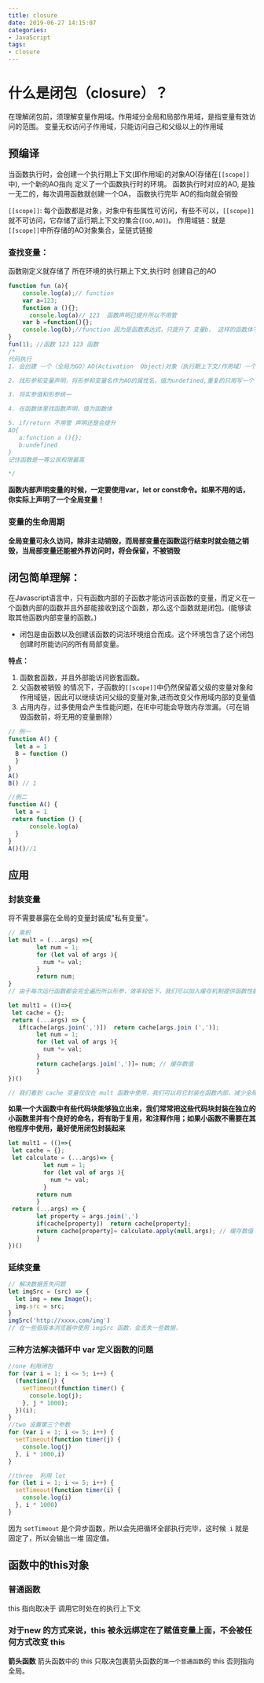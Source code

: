 ```yaml
---
title: closure
date: 2019-06-27 14:15:07
categories:
- JavaScript
tags:
- closure
---
```



# 什么是闭包（closure）？
在理解闭包前，须理解变量作用域。作用域分全局和局部作用域，是指变量有效访问的范围。
变量无权访问子作用域，只能访问自己和父级以上的作用域

## 预编译

当函数执行时，会创建一个执行期上下文(即作用域)的对象AO(存储在`[[scope]]`中), 一个新的AO指向 定义了一个函数执行时的环境。
函数执行时对应的AO, 是独一无二的，每次调用函数就创建一个OA， 函数执行完毕 AO的指向就会销毁

`[[scope]]`: 每个函数都是对象，对象中有些属性可访问，有些不可以，`[[scope]]`就不可访问，它存储了运行期上下文的集合(`[GO,AO]`)。
作用域链：就是`[[scope]]`中所存储的AO对象集合，呈链式链接

### 查找变量：

函数刚定义就存储了 所在环境的执行期上下文,执行时 创建自己的AO

```javascript
function fun (a){
    console.log(a);// function
    var a=123;
    function a (){};
      console.log(a)// 123  函数声明已提升所以不用管
    var b =function(){};
    console.log(b);//function 因为是函数表达式，只提升了 变量b， 这样的函数体不会提升
}
fun(1); //函数 123 123 函数
/*
代码执行
1. 会创建 一个（全局为GO）AO(Activation  Object)对象（执行期上下文/作用域）一个存储空间库

2. 找形参和变量声明，将形参和变量名作为AO的属性名，值为undefined,重复的只用写一个

3. 将实参值和形参统一

4. 在函数体里找函数声明，值为函数体

5. if/return 不用管 声明还是会提升
AO{
   a:function a (){};
   b:undefined
}
记住函数是一等公民权限最高

*/
```
**函数内部声明变量的时候，一定要使用var，let or const命令。如果不用的话，你实际上声明了一个全局变量！**

### 变量的生命周期

**全局变量可永久访问，除非主动销毁，而局部变量在函数运行结束时就会随之销毁，当局部变量还能被外界访问时，将会保留，不被销毁**

## 闭包简单理解：
在Javascript语言中，只有函数内部的子函数才能访问该函数的变量，而定义在一个函数内部的函数并且外部能接收到这个函数，那么这个函数就是闭包。(能够读取其他函数内部变量的函数。)
-  闭包是由函数以及创建该函数的词法环境组合而成。这个环境包含了这个闭包创建时所能访问的所有局部变量。


**特点：**
1. 函数套函数，并且外部能访问嵌套函数。
2. 父函数被销毁 的情况下，子函数的`[[scope]]`中仍然保留着父级的变量对象和作用域链，因此可以继续访问父级的变量对象,进而改变父作用域内部的变量值
3. 占用内存，过多使用会产生性能问题，在IE中可能会导致内存泄漏。（可在销毁函数前，将无用的变量删除）

```javascript
// 例一
function A() {
  let a = 1
  B = function ()
  }
}
A()
B() // 1

//例二
function A() {
  let a = 1
 return function () {
      console.log(a)
  }
}
A()()//1

```
## 应用

### 封装变量
将不需要暴露在全局的变量封装成"私有变量"。

```javascript
// 乘积
let mult = (...args) =>{
        let num = 1;
        for (let val of args ){
          num *= val;
        }
        return num;
}
// 由于每次运行函数都会完全遍历所以形参，效率较低下，我们可以加入缓存机制提供函数性能

let mult1 = (()=>{
 let cache = {};
 return (...args) => {
   if(cache[args.join(',')])  return cache[args.join (',')];
        let num = 1;
        for (let val of args ){
          num *= val;
        }
        return cache[args.join(',')]= num; // 缓存数值
        }
})()

// 我们看到 cache 变量仅仅在 mult 函数中使用，我们可以将它封装在函数内部，减少全局变量，变量发生不必要的错误

```
**如果一个大函数中有些代码块能够独立出来，我们常常把这些代码块封装在独立的小函数里并有个良好的命名，将有助于复用，和注释作用；如果小函数不需要在其他程序中使用，最好使用闭包封装起来**
```javascript
let mult1 = (()=>{
 let cache = {};
 let calculate = (...args)=> {
          let num = 1;
          for (let val of args ){
            num *= val;
          }
        return num
        }
 return (...args) => {
        let property = args.join(',')
        if(cache[property])  return cache[property];
        return cache[property]= calculate.apply(null,args); // 缓存数值
        }
})()
```
### 延续变量
```javascript
// 解决数据丢失问题
let imgSrc = (src) => {
  let img = new Image();
  img.src = src;
}
imgSrc('http://xxxx.com/img')
// 在一些低版本浏览器中使用 imgSrc 函数，会丢失一些数据，
```
### 三种方法解决循环中 var 定义函数的问题

```javascript
//one 利用闭包
for (var i = 1; i <= 5; i++) {
  (function(j) {
    setTimeout(function timer() {
      console.log(j);
    }, j * 1000);
  })(i);
}
//two 设置第三个参数
for (var i = 1; i <= 5; i++) {
  setTimeout(function timer(j) {
    console.log(j)
  }, i * 1000,i)
}

//three  利用 let
for (let i = 1; i <= 5; i++) {
  setTimeout(function timer(i) {
    console.log(i)
  }, i * 1000)
}
```
因为 `setTimeout` 是个异步函数，所以会先把循环全部执行完毕，这时候` i` 就是 固定了，所以会输出一堆 固定值。


## 函数中的this对象
### 普通函数

this 指向取决于 调用它时处在的执行上下文

### 对于new 的方式来说，this 被永远绑定在了赋值变量上面，不会被任何方式改变 this


**箭头函数**
箭头函数中的 this 只取决包裹箭头函数的`第一个普通函数`的 this 否则指向全局。


